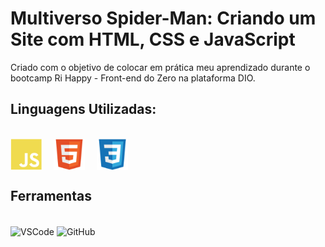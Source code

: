 # Multiverso Spider-Man: Criando um Site com HTML, CSS e JavaScript
Criado com o objetivo de colocar em prática meu aprendizado durante o bootcamp Ri Happy - Front-end do Zero na plataforma DIO.

## Linguagens Utilizadas:
<div style="display: inline_block"><br>
  <img align="center" alt="Rafa-Js" height="50" width="50" src="https://raw.githubusercontent.com/devicons/devicon/master/icons/javascript/javascript-plain.svg" style="margin-right: 15px;">
  <img align="center" alt="Rafa-HTML" height="50" width="50" src="https://raw.githubusercontent.com/devicons/devicon/master/icons/html5/html5-original.svg" style="margin-right: 15px;">
  <img align="center" alt="Rafa-CSS" height="50" width="50" src="https://raw.githubusercontent.com/devicons/devicon/master/icons/css3/css3-original.svg">
</div>

## Ferramentas
<div style="display: inline_block"><br>
  <img align="center" alt="VSCode" height="50" width="50" src="https://code.visualstudio.com/assets/images/code-stable.png" ;">
  <img align="center" alt="GitHub" height="50" width="50" src="https://github.githubassets.com/images/modules/logos_page/GitHub-Mark.png">
</div>

